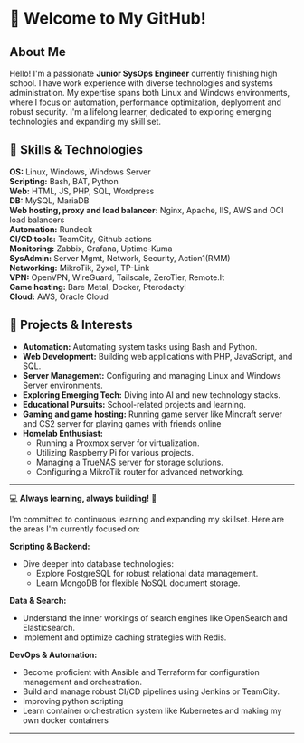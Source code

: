 # 👋 Welcome to My GitHub!

## About Me

Hello! I'm a passionate **Junior SysOps Engineer** currently finishing high school. I have work experience with diverse technologies and systems administration. My expertise spans both Linux and Windows environments, where I focus on automation, performance optimization, deplyoment and robust security. I'm a lifelong learner, dedicated to exploring emerging technologies and expanding my skill set.

## 🔧 Skills & Technologies

**OS:** Linux, Windows, Windows Server <br>
**Scripting:** Bash, BAT, Python <br>
**Web:** HTML, JS, PHP, SQL, Wordpress<br>
**DB:** MySQL, MariaDB <br>
**Web hosting, proxy and load balancer:** Nginx, Apache, IIS, AWS and OCI load balancers <br>
**Automation:** Rundeck <br>
**CI/CD tools:** TeamCity, Github actions <br>
**Monitoring:** Zabbix, Grafana, Uptime-Kuma <br>
**SysAdmin:** Server Mgmt, Network, Security, Action1(RMM)  <br>
**Networking:** MikroTik, Zyxel, TP-Link <br>
**VPN:** OpenVPN, WireGuard, Tailscale, ZeroTier, Remote.It  <br>
**Game hosting:** Bare Metal, Docker, Pterodactyl  <br>
**Cloud:** AWS, Oracle Cloud<br>
## 🚀 Projects & Interests

* **Automation:** Automating system tasks using Bash and Python.
* **Web Development:** Building web applications with PHP, JavaScript, and SQL.
* **Server Management:** Configuring and managing Linux and Windows Server environments.
* **Exploring Emerging Tech:** Diving into AI and new technology stacks.
* **Educational Pursuits:** School-related projects and learning.
* **Gaming and game hosting:** Running game server like Mincraft server and CS2 server for playing games with friends online
* **Homelab Enthusiast:**
    * Running a Proxmox server for virtualization.
    * Utilizing Raspberry Pi for various projects.
    * Managing a TrueNAS server for storage solutions.
    * Configuring a MikroTik router for advanced networking.

---

💻 **Always learning, always building!** 🚀

I'm committed to continuous learning and expanding my skillset. Here are the areas I'm currently focused on:

**Scripting & Backend:**

* Dive deeper into database technologies:
    * Explore PostgreSQL for robust relational data management.
    * Learn MongoDB for flexible NoSQL document storage.

**Data & Search:**

* Understand the inner workings of search engines like OpenSearch and Elasticsearch.
* Implement and optimize caching strategies with Redis.

**DevOps & Automation:**

* Become proficient with Ansible and Terraform for configuration management and orchestration.
* Build and manage robust CI/CD pipelines using Jenkins or TeamCity.
* Improving python scripting
* Learn container orchestration system like Kubernetes and making my own docker containers

---


